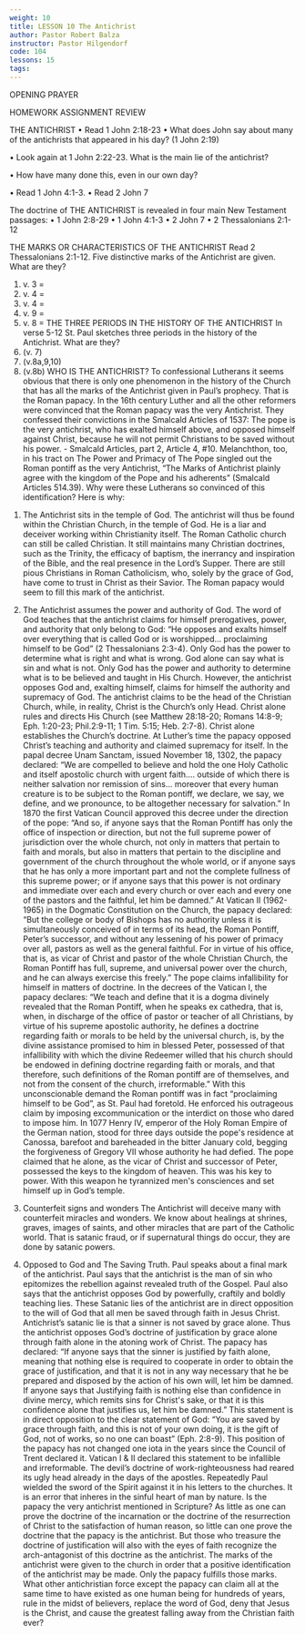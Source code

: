 ```yaml
---
weight: 10
title: LESSON 10 The Antichrist
author: Pastor Robert Balza
instructor: Pastor Hilgendorf
code: 104
lessons: 15
tags: 
--- 
```

OPENING PRAYER

HOMEWORK ASSIGNMENT REVIEW

THE ANTICHRIST
•	Read 1 John 2:18-23 
•	What does John say about many of the antichrists that appeared in his day? (1 John 2:19)


•	Look again at 1 John 2:22-23. What is the main lie of the antichrist?


•	How have many done this, even in our own day?


•	Read 1 John 4:1-3.
•	Read 2 John 7

The doctrine of THE ANTICHRIST is revealed in four main New Testament passages:
•	1 John 2:8-29
•	1 John 4:1-3
•	2 John 7
•	2 Thessalonians 2:1-12

THE MARKS OR CHARACTERISTICS OF THE ANTICHRIST
Read 2 Thessalonians 2:1-12. 
Five distinctive marks of the Antichrist are given. What are they?
1.	v. 3 = 
2.	v. 4 = 
3.	v. 4 = 
4.	v. 9 = 
5.	v. 8 = 
THE THREE PERIODS IN THE HISTORY OF THE ANTICHRIST
In verse 5-12 St. Paul sketches three periods in the history of the Antichrist.  What are they?
1.	(v. 7) 
2.	(v.8a,9,10) 
3.	(v.8b) 
 WHO IS THE ANTICHRIST?
	To confessional Lutherans it seems obvious that there is only one phenomenon in the history of the Church that has all the marks of the Antichrist given in Paul’s prophecy. That is the Roman papacy. In the 16th century Luther and all the other reformers were convinced that the Roman papacy was the very Antichrist. They confessed their convictions in the Smalcald Articles of 1537:
The pope is the very antichrist, who has exalted himself above, and opposed himself against Christ, because he will not permit Christians to be saved without his power.  - Smalcald Articles, part 2, Article 4, #10.
	Melanchthon, too, in his tract on The Power and Primacy of The Pope singled out the Roman pontiff as the very Antichrist, “The Marks of Antichrist plainly agree with the kingdom of the Pope and his adherents” (Smalcald Articles 514.39).
	Why were these Lutherans so convinced of this identification? Here is why:

1)	The Antichrist sits in the temple of God.
The antichrist will thus be found within the Christian Church, in the temple of God. He is a liar and deceiver working within Christianity itself. 
	The Roman Catholic church can still be called Christian. It still maintains many Christian doctrines, such as the Trinity, the efficacy of baptism, the inerrancy and inspiration of the Bible, and the real presence in the Lord’s Supper.  There are still pious Christians in Roman Catholicism, who, solely by the grace of God, have come to trust in Christ as their Savior. The Roman papacy would seem to fill this mark of the antichrist.

2)	The Antichrist assumes the power and authority of God.
	The word of God teaches that the antichrist claims for himself prerogatives, power, and authority that only belong to God:  “He opposes and exalts himself over everything that is called God or is worshipped... proclaiming himself to be God” (2 Thessalonians 2:3-4).
	Only God has the power to determine what is right and what is wrong. God alone can say what is sin and what is not. Only God has the power and authority to determine what is to be believed and taught in His Church. However, the antichrist opposes God and, exalting himself, claims for himself the authority and supremacy of God. The antichrist claims to be the head of the Christian Church, while, in reality, Christ is the Church’s only Head. Christ alone rules and directs His Church (see Matthew 28:18-20; Romans 14:8-9; Eph. 1:20-23; Phil.2:9-11; 1 Tim. 5:15; Heb. 2:7-8). Christ alone establishes the Church’s doctrine.
	At Luther’s time the papacy opposed Christ’s teaching and authority and claimed supremacy for itself. In the papal decree Unam Sanctam, issued November 18, 1302, the papacy declared:
“We are compelled to believe and hold the one Holy Catholic and itself apostolic church with urgent faith.... outside of which there is neither salvation nor remission of sins... moreover that every human creature is to be subject to the Roman pontiff, we declare, we say, we define, and we pronounce, to be altogether necessary for salvation.”
In 1870 the first Vatican Council approved this decree under the direction of the pope:
“And so, if anyone says that the Roman Pontiff has only the office of inspection or direction, but not the full supreme power of jurisdiction over the whole church, not only in matters that pertain to faith and morals, but also in matters that pertain to the discipline and government of the church throughout the whole world, or if anyone says that he has only a more important part and not the complete fullness of this supreme power; or if anyone says that this power is not ordinary and immediate over each and every church or over each and every one of the pastors and the faithful, let him be damned.”
	At Vatican II (1962-1965) in the Dogmatic Constitution on the Church, the papacy declared: 
“But the college or body of Bishops has no authority unless it is simultaneously conceived of in terms of its head, the Roman Pontiff, Peter’s successor, and without any lessening of his power of primacy over all, pastors as well as the general faithful. For in virtue of his office, that is, as vicar of Christ and pastor of the whole Christian Church, the Roman Pontiff has full, supreme, and universal power over the church, and he can always exercise this freely.”
The pope claims infallibility for himself in matters of doctrine. In the decrees of the Vatican I, the papacy declares:
“We teach and define that it is a dogma divinely revealed that the Roman Pontiff, when he speaks ex cathedra, that is, when, in discharge of the office of pastor or teacher of all Christians, by virtue of his supreme apostolic authority, he defines a doctrine regarding faith or morals to be held by the universal church, is, by the divine assistance promised to him in blessed Peter, possessed of that infallibility with which the divine Redeemer willed that his church should be endowed in defining doctrine regarding faith or morals, and that therefore, such definitions of the Roman pontiff are of themselves, and not from the consent of the church, irreformable.”
	With this unconscionable demand the Roman pontiff was in fact “proclaiming himself to be God”, as St. Paul had foretold. He enforced his outrageous claim by imposing excommunication or the interdict on those who dared to impose him. In 1077 Henry IV, emperor of the Holy Roman Empire of the German nation, stood for three days outside the pope's residence at Canossa, barefoot and bareheaded in the bitter January cold, begging the forgiveness of Gregory VII whose authority he had defied. The pope claimed that he alone, as the vicar of Christ and successor of Peter, possessed the keys to the kingdom of heaven. This was his key to power. With this weapon he tyrannized men's consciences and set himself up in God’s temple.


3)	Counterfeit signs and wonders
The Antichrist will deceive many with counterfeit miracles and wonders. We know about healings at shrines, graves, images of saints, and other miracles that are part of the Catholic world. That is satanic fraud, or if supernatural things do occur, they are done by satanic powers.

4)	Opposed to God and The Saving Truth.
	Paul speaks about a final mark of the antichrist. Paul says that the antichrist is the man of sin who epitomizes the rebellion against revealed truth of the Gospel. Paul also says that the antichrist opposes God by powerfully, craftily and boldly teaching lies.  These Satanic lies of the antichrist are in direct opposition to the will of God that all men be saved through faith in Jesus Christ. Antichrist’s satanic lie is that a sinner is not saved by grace alone. Thus the antichrist opposes God’s doctrine of justification by grace alone through faith alone in the atoning work of Christ. The papacy has declared:
“If anyone says that the sinner is justified by faith alone, meaning that nothing else is required to cooperate in order to obtain the grace of justification, and that it is not in any way necessary that he be prepared and disposed by the action of his own will, let him be damned. If anyone says that Justifying faith is nothing else than confidence in divine mercy, which remits sins for Christ's sake, or that it is this confidence alone that justifies us, let him be damned.”
This statement is in direct opposition to the clear statement of God: “You are saved by grace through faith, and this is not of your own doing, it is the gift of God, not of works, so no one can boast” (Eph. 2:8-9). This position of the papacy has not changed one iota in the years since the Council of Trent declared it. Vatican I & II declared this statement to be infallible and irreformable.
	The devil’s doctrine of work-righteousness had reared its ugly head already in the days of the apostles. Repeatedly Paul wielded the sword of the Spirit against it in his letters to the churches. It is an error that inheres in the sinful heart of man by nature. 
Is the papacy the very antichrist mentioned in Scripture? As little as one can prove the doctrine of the incarnation or the doctrine of the resurrection of Christ to the satisfaction of human reason, so little can one prove the doctrine that the papacy is the antichrist. But those who treasure the doctrine of justification will also with the eyes of faith recognize the arch-antagonist of this doctrine as the antichrist.
	The marks of the antichrist were given to the church in order that a positive identification of the antichrist may be made. Only the papacy fulfills those marks. What other antichristian force except the papacy can claim all at the same time to have existed as one human being for hundreds of years, rule in the midst of believers, replace the word of God, deny that Jesus is the Christ, and cause the greatest falling away from the Christian faith ever?
	



